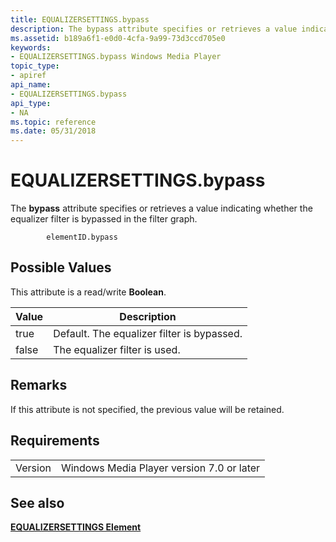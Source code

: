 ```yaml
---
title: EQUALIZERSETTINGS.bypass
description: The bypass attribute specifies or retrieves a value indicating whether the equalizer filter is bypassed in the filter graph.
ms.assetid: b189a6f1-e0d0-4cfa-9a99-73d3ccd705e0
keywords:
- EQUALIZERSETTINGS.bypass Windows Media Player
topic_type:
- apiref
api_name:
- EQUALIZERSETTINGS.bypass
api_type:
- NA
ms.topic: reference
ms.date: 05/31/2018
---
```


# EQUALIZERSETTINGS.bypass

The **bypass** attribute specifies or retrieves a value indicating whether the equalizer filter is bypassed in the filter graph.

``` syntax
        elementID.bypass
```

## Possible Values

This attribute is a read/write **Boolean**.



| Value | Description                                |
|-------|--------------------------------------------|
| true  | Default. The equalizer filter is bypassed. |
| false | The equalizer filter is used.              |



 

## Remarks

If this attribute is not specified, the previous value will be retained.

## Requirements



|                    |                                                      |
|--------------------|------------------------------------------------------|
| Version<br/> | Windows Media Player version 7.0 or later<br/> |



## See also

<dl> <dt>

[**EQUALIZERSETTINGS Element**](equalizersettings-element.md)
</dt> </dl>

 

 






